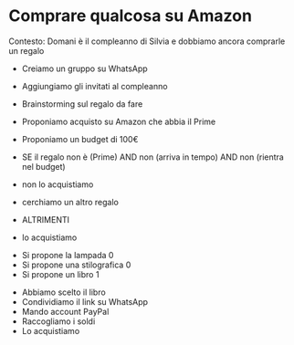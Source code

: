 # Comprare qualcosa su Amazon

<!--  Legenda  0 = Non acquistiamo 
               1 = Acquistiamo       -->

Contesto: 
Domani è il compleanno di Silvia e dobbiamo ancora comprarle un regalo

- Creiamo un gruppo su WhatsApp
- Aggiungiamo gli invitati al compleanno
- Brainstorming sul regalo da fare
- Proponiamo acquisto su Amazon che abbia il Prime
- Proponiamo un budget di 100€

- SE il regalo non è (Prime) AND non (arriva in tempo) AND non (rientra nel budget)
 - non lo acquistiamo 
 - cerchiamo un altro regalo
- ALTRIMENTI 
 - lo acquistiamo 

<!-- Proposte regalo -->

- Si propone la lampada 0
- Si propone una stilografica 0 
- Si propone un libro 1

<!-- Finish -->

- Abbiamo scelto il libro
- Condividiamo il link su WhatsApp
- Mando account PayPal
- Raccogliamo i soldi
- Lo acquistiamo 







